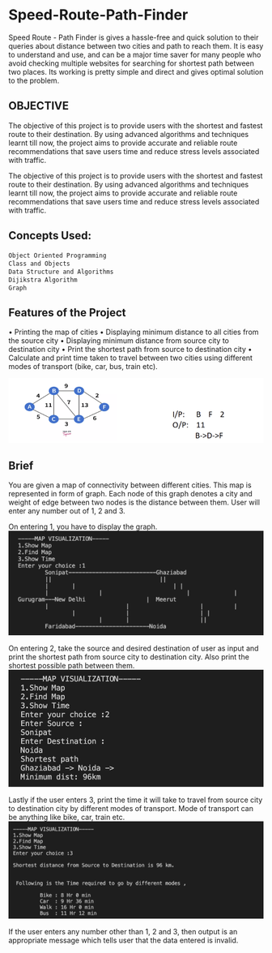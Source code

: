 # Speed-Route-Path-Finder
Speed Route - Path Finder is gives a hassle-free and quick solution to their queries about distance between two cities and path to reach them. It is easy to understand and use, and can be a major time saver for many people who avoid checking multiple websites for searching for shortest path between two places. Its working is pretty simple and direct and gives optimal solution to the problem.

## OBJECTIVE
The objective of this project is to provide users with the shortest and fastest route to their destination. By using advanced algorithms and techniques learnt till now, the project aims to provide accurate and reliable route recommendations that save users time and reduce stress levels associated with traffic.

The objective of this project is to provide users with the shortest and fastest route to their destination. By using advanced algorithms and techniques learnt till now, the project aims to provide accurate and reliable route recommendations that save users time and reduce stress levels associated with traffic.

## Concepts Used:
    Object Oriented Programming
    Class and Objects
    Data Structure and Algorithms
    Dijikstra Algorithm
    Graph

## Features of the Project
• Printing the map of cities
• Displaying minimum distance to all cities from the source city
• Displaying minimum distance from source city to destination city
• Print the shortest path from source to destination city
• Calculate and print time taken to travel between two cities using different modes of transport (bike, car, bus, train etc).

![Image Alt Text](https://github.com/riyaarora03/Speed-Route-Path-Finder/blob/main/speed%20route.png)

## Brief
You are given a map of connectivity between different cities. 
This map is represented in form of  graph. Each node of this graph denotes a city and weight of edge between two nodes is the distance between them. User will enter any number out of 1, 2 and 3. 

On entering 1, you have to display the graph.
![Image Alt Text](https://github.com/riyaarora03/Speed-Route-Path-Finder/blob/main/screenshots/s1.png)

On entering 2, take the source and desired destination of user as input and print the shortest path from source city to destination city. Also print the shortest possible path between them.
![Image Alt Text](https://github.com/riyaarora03/Speed-Route-Path-Finder/blob/main/screenshots/s2.png)

Lastly if the user enters 3, print the time it will take to travel from source city to destination city by different modes of transport. Mode of transport can be anything like bike, car, train etc.  
![Image Alt Text](https://github.com/riyaarora03/Speed-Route-Path-Finder/blob/main/screenshots/s3.png)

If the user enters any number other than 1, 2 and 3, then output is an appropriate message which tells user that the data entered is invalid.
